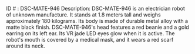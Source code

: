 ID # : DSC-MATE-946
Description: DSC-MATE-946 is an electrician robot of unknown manufacture. It stands at 1.8 meters tall and weighs approximately 180 kilograms. Its body is made of durable metal alloy with a matte black finish. DSC-MATE-946's head features a red beanie and a gold earring on its left ear. Its VR jade LED eyes glow when it is active. The robot's mouth is covered by a medical mask, and it wears a red scarf around its neck.